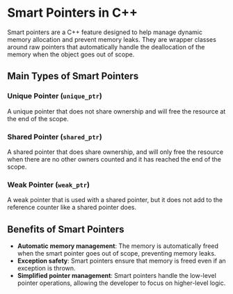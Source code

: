 # Smart Pointers in C++

Smart pointers are a C++ feature designed to help manage dynamic memory allocation and prevent memory leaks. They are wrapper classes around raw pointers that automatically handle the deallocation of the memory when the object goes out of scope.

## Main Types of Smart Pointers

### Unique Pointer (`unique_ptr`)

A unique pointer that does not share ownership and will free the resource at the end of the scope.

### Shared Pointer (`shared_ptr`)

A shared pointer that does share ownership, and will only free the resource when there are no other owners counted and it has reached the end of the scope.

### Weak Pointer (`weak_ptr`)

A weak pointer that is used with a shared pointer, but it does not add to the reference counter like a shared pointer does.

## Benefits of Smart Pointers

- **Automatic memory management**: The memory is automatically freed when the smart pointer goes out of scope, preventing memory leaks.
- **Exception safety**: Smart pointers ensure that memory is freed even if an exception is thrown.
- **Simplified pointer management**: Smart pointers handle the low-level pointer operations, allowing the developer to focus on higher-level logic.
